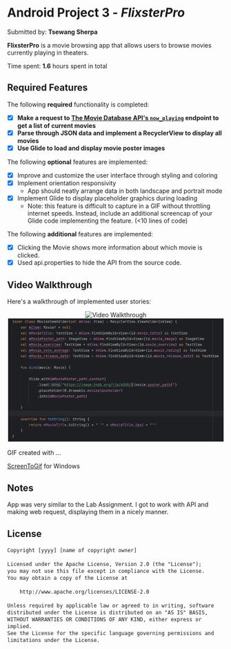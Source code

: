 # Android Project 3 - *FlixsterPro*

Submitted by: **Tsewang Sherpa**

**FlixsterPro** is a movie browsing app that allows users to browse movies currently playing in theaters.

Time spent: **1.6** hours spent in total

## Required Features

The following **required** functionality is completed:

- [X] **Make a request to [The Movie Database API's `now_playing`](https://developers.themoviedb.org/3/movies/get-now-playing) endpoint to get a list of current movies**
- [X] **Parse through JSON data and implement a RecyclerView to display all movies**
- [X] **Use Glide to load and display movie poster images**

The following **optional** features are implemented:

- [X] Improve and customize the user interface through styling and coloring
- [X] Implement orientation responsivity
  - App should neatly arrange data in both landscape and portrait mode
- [X] Implement Glide to display placeholder graphics during loading
  - Note: this feature is difficult to capture in a GIF without throttling internet speeds.  Instead, include an additional screencap of your Glide code implementing the feature.  (<10 lines of code)

The following **additional** features are implemented:

- [X] Clicking the Movie shows more information about which movie is clicked.
- [X] Used api.properties to hide the API from the source code.  

## Video Walkthrough

Here's a walkthrough of implemented user stories:

<div style="text-align: center;">
  <img src='./FlixsterGIF.gif' title='Video Walkthrough' width='500' alt='Video Walkthrough' />
  <img src='./ScreenCapOfPlaceholderCode.png' title='ScreenCaptureofCode' width='500' alt='code snippet' />
</div>

GIF created with ...  

[ScreenToGif](https://www.screentogif.com/) for Windows


## Notes

App was very similar to the Lab Assignment. I got to work with API and making web request, displaying them in a nicely manner. 

## License

    Copyright [yyyy] [name of copyright owner]

    Licensed under the Apache License, Version 2.0 (the "License");
    you may not use this file except in compliance with the License.
    You may obtain a copy of the License at

        http://www.apache.org/licenses/LICENSE-2.0

    Unless required by applicable law or agreed to in writing, software
    distributed under the License is distributed on an "AS IS" BASIS,
    WITHOUT WARRANTIES OR CONDITIONS OF ANY KIND, either express or implied.
    See the License for the specific language governing permissions and
    limitations under the License.
